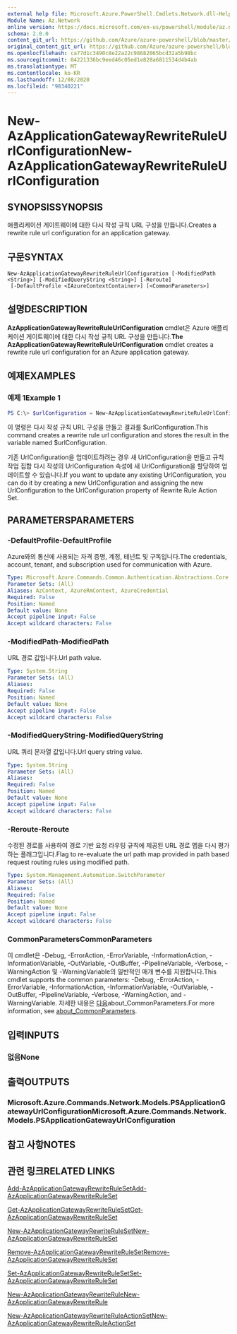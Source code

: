 ```yaml
---
external help file: Microsoft.Azure.PowerShell.Cmdlets.Network.dll-Help.xml
Module Name: Az.Network
online version: https://docs.microsoft.com/en-us/powershell/module/az.network/new-azapplicationgatewayrewriteruleurlconfiguration
schema: 2.0.0
content_git_url: https://github.com/Azure/azure-powershell/blob/master/src/Network/Network/help/New-AzApplicationGatewayRewriteRuleUrlConfiguration.md
original_content_git_url: https://github.com/Azure/azure-powershell/blob/master/src/Network/Network/help/New-AzApplicationGatewayRewriteRuleUrlConfiguration.md
ms.openlocfilehash: ca77d1c3490c8e22a22c98682065bcd32a5b98bc
ms.sourcegitcommit: 04221336bc9eed46c05ed1e828a6811534d4b4ab
ms.translationtype: MT
ms.contentlocale: ko-KR
ms.lasthandoff: 12/08/2020
ms.locfileid: "98340221"
---
```

# <span data-ttu-id="1e920-101">New-AzApplicationGatewayRewriteRuleUrlConfiguration</span><span class="sxs-lookup"><span data-stu-id="1e920-101">New-AzApplicationGatewayRewriteRuleUrlConfiguration</span></span>

## <span data-ttu-id="1e920-102">SYNOPSIS</span><span class="sxs-lookup"><span data-stu-id="1e920-102">SYNOPSIS</span></span>
<span data-ttu-id="1e920-103">애플리케이션 게이트웨이에 대한 다시 작성 규칙 URL 구성을 만듭니다.</span><span class="sxs-lookup"><span data-stu-id="1e920-103">Creates a rewrite rule url configuration for an application gateway.</span></span>

## <span data-ttu-id="1e920-104">구문</span><span class="sxs-lookup"><span data-stu-id="1e920-104">SYNTAX</span></span>

```
New-AzApplicationGatewayRewriteRuleUrlConfiguration [-ModifiedPath <String>] [-ModifiedQueryString <String>] [-Reroute]
 [-DefaultProfile <IAzureContextContainer>] [<CommonParameters>]
```

## <span data-ttu-id="1e920-105">설명</span><span class="sxs-lookup"><span data-stu-id="1e920-105">DESCRIPTION</span></span>
<span data-ttu-id="1e920-106">**AzApplicationGatewayRewriteRuleUrlConfiguration** cmdlet은 Azure 애플리케이션 게이트웨이에 대한 다시 작성 규칙 URL 구성을 만듭니다.</span><span class="sxs-lookup"><span data-stu-id="1e920-106">**The AzApplicationGatewayRewriteRuleUrlConfiguration** cmdlet creates a rewrite rule url configuration for an Azure application gateway.</span></span>

## <span data-ttu-id="1e920-107">예제</span><span class="sxs-lookup"><span data-stu-id="1e920-107">EXAMPLES</span></span>

### <span data-ttu-id="1e920-108">예제 1</span><span class="sxs-lookup"><span data-stu-id="1e920-108">Example 1</span></span>
```powershell
PS C:\> $urlConfiguration = New-AzApplicationGatewayRewriteRuleUrlConfiguration -ModifiedPath "/abc" -ModifiedQueryString "x=y&a=b"
```

<span data-ttu-id="1e920-109">이 명령은 다시 작성 규칙 URL 구성을 만들고 결과를 $urlConfiguration.</span><span class="sxs-lookup"><span data-stu-id="1e920-109">This command creates a rewrite rule url configuration and stores the result in the variable named $urlConfiguration.</span></span>

<span data-ttu-id="1e920-110">기존 UrlConfiguration을 업데이트하려는 경우 새 UrlConfiguration을 만들고 규칙 작업 집합 다시 작성의 UrlConfiguration 속성에 새 UrlConfiguration을 할당하여 업데이트할 수 있습니다.</span><span class="sxs-lookup"><span data-stu-id="1e920-110">If you want to update any existing UrlConfiguration, you can do it by creating a new UrlConfiguration and assigning the new UrlConfiguration to the UrlConfiguration property of Rewrite Rule Action Set.</span></span>

## <span data-ttu-id="1e920-111">PARAMETERS</span><span class="sxs-lookup"><span data-stu-id="1e920-111">PARAMETERS</span></span>

### <span data-ttu-id="1e920-112">-DefaultProfile</span><span class="sxs-lookup"><span data-stu-id="1e920-112">-DefaultProfile</span></span>
<span data-ttu-id="1e920-113">Azure와의 통신에 사용되는 자격 증명, 계정, 테넌트 및 구독입니다.</span><span class="sxs-lookup"><span data-stu-id="1e920-113">The credentials, account, tenant, and subscription used for communication with Azure.</span></span>

```yaml
Type: Microsoft.Azure.Commands.Common.Authentication.Abstractions.Core.IAzureContextContainer
Parameter Sets: (All)
Aliases: AzContext, AzureRmContext, AzureCredential
Required: False
Position: Named
Default value: None
Accept pipeline input: False
Accept wildcard characters: False
```

### <span data-ttu-id="1e920-114">-ModifiedPath</span><span class="sxs-lookup"><span data-stu-id="1e920-114">-ModifiedPath</span></span>
<span data-ttu-id="1e920-115">URL 경로 값입니다.</span><span class="sxs-lookup"><span data-stu-id="1e920-115">Url path value.</span></span>

```yaml
Type: System.String
Parameter Sets: (All)
Aliases:
Required: False
Position: Named
Default value: None
Accept pipeline input: False
Accept wildcard characters: False
```

### <span data-ttu-id="1e920-116">-ModifiedQueryString</span><span class="sxs-lookup"><span data-stu-id="1e920-116">-ModifiedQueryString</span></span>
<span data-ttu-id="1e920-117">URL 쿼리 문자열 값입니다.</span><span class="sxs-lookup"><span data-stu-id="1e920-117">Url query string value.</span></span>

```yaml
Type: System.String
Parameter Sets: (All)
Aliases:
Required: False
Position: Named
Default value: None
Accept pipeline input: False
Accept wildcard characters: False
```

### <span data-ttu-id="1e920-118">-Reroute</span><span class="sxs-lookup"><span data-stu-id="1e920-118">-Reroute</span></span>
<span data-ttu-id="1e920-119">수정된 경로를 사용하여 경로 기반 요청 라우팅 규칙에 제공된 URL 경로 맵을 다시 평가하는 플래그입니다.</span><span class="sxs-lookup"><span data-stu-id="1e920-119">Flag to re-evaluate the url path map provided in path based request routing rules using modified path.</span></span>

```yaml
Type: System.Management.Automation.SwitchParameter
Parameter Sets: (All)
Aliases:
Required: False
Position: Named
Default value: None
Accept pipeline input: False
Accept wildcard characters: False
```

### <span data-ttu-id="1e920-120">CommonParameters</span><span class="sxs-lookup"><span data-stu-id="1e920-120">CommonParameters</span></span>
<span data-ttu-id="1e920-121">이 cmdlet은 -Debug, -ErrorAction, -ErrorVariable, -InformationAction, -InformationVariable, -OutVariable, -OutBuffer, -PipelineVariable, -Verbose, -WarningAction 및 -WarningVariable의 일반적인 매개 변수를 지원합니다.</span><span class="sxs-lookup"><span data-stu-id="1e920-121">This cmdlet supports the common parameters: -Debug, -ErrorAction, -ErrorVariable, -InformationAction, -InformationVariable, -OutVariable, -OutBuffer, -PipelineVariable, -Verbose, -WarningAction, and -WarningVariable.</span></span> <span data-ttu-id="1e920-122">자세한 내용은 [다음](http://go.microsoft.com/fwlink/?LinkID=113216)about_CommonParameters.</span><span class="sxs-lookup"><span data-stu-id="1e920-122">For more information, see [about_CommonParameters](http://go.microsoft.com/fwlink/?LinkID=113216).</span></span>

## <span data-ttu-id="1e920-123">입력</span><span class="sxs-lookup"><span data-stu-id="1e920-123">INPUTS</span></span>

### <span data-ttu-id="1e920-124">없음</span><span class="sxs-lookup"><span data-stu-id="1e920-124">None</span></span>

## <span data-ttu-id="1e920-125">출력</span><span class="sxs-lookup"><span data-stu-id="1e920-125">OUTPUTS</span></span>

### <span data-ttu-id="1e920-126">Microsoft.Azure.Commands.Network.Models.PSApplicationGatewayUrlConfiguration</span><span class="sxs-lookup"><span data-stu-id="1e920-126">Microsoft.Azure.Commands.Network.Models.PSApplicationGatewayUrlConfiguration</span></span>

## <span data-ttu-id="1e920-127">참고 사항</span><span class="sxs-lookup"><span data-stu-id="1e920-127">NOTES</span></span>

## <span data-ttu-id="1e920-128">관련 링크</span><span class="sxs-lookup"><span data-stu-id="1e920-128">RELATED LINKS</span></span>

[<span data-ttu-id="1e920-129">Add-AzApplicationGatewayRewriteRuleSet</span><span class="sxs-lookup"><span data-stu-id="1e920-129">Add-AzApplicationGatewayRewriteRuleSet</span></span>](./Add-AzApplicationGatewayRewriteRuleSet.md)

[<span data-ttu-id="1e920-130">Get-AzApplicationGatewayRewriteRuleSet</span><span class="sxs-lookup"><span data-stu-id="1e920-130">Get-AzApplicationGatewayRewriteRuleSet</span></span>](./Get-AzApplicationGatewayRewriteRuleSet.md)

[<span data-ttu-id="1e920-131">New-AzApplicationGatewayRewriteRuleSet</span><span class="sxs-lookup"><span data-stu-id="1e920-131">New-AzApplicationGatewayRewriteRuleSet</span></span>](./New-AzApplicationGatewayRewriteRuleSet.md)

[<span data-ttu-id="1e920-132">Remove-AzApplicationGatewayRewriteRuleSet</span><span class="sxs-lookup"><span data-stu-id="1e920-132">Remove-AzApplicationGatewayRewriteRuleSet</span></span>](./Remove-AzApplicationGatewayRewriteRuleSet.md)

[<span data-ttu-id="1e920-133">Set-AzApplicationGatewayRewriteRuleSet</span><span class="sxs-lookup"><span data-stu-id="1e920-133">Set-AzApplicationGatewayRewriteRuleSet</span></span>](./Set-AzApplicationGatewayRewriteRuleSet.md)

[<span data-ttu-id="1e920-134">New-AzApplicationGatewayRewriteRule</span><span class="sxs-lookup"><span data-stu-id="1e920-134">New-AzApplicationGatewayRewriteRule</span></span>](./New-AzApplicationGatewayRewriteRule.md)

[<span data-ttu-id="1e920-135">New-AzApplicationGatewayRewriteRuleActionSet</span><span class="sxs-lookup"><span data-stu-id="1e920-135">New-AzApplicationGatewayRewriteRuleActionSet</span></span>](./New-AzApplicationGatewayRewriteRuleActionSet.md)